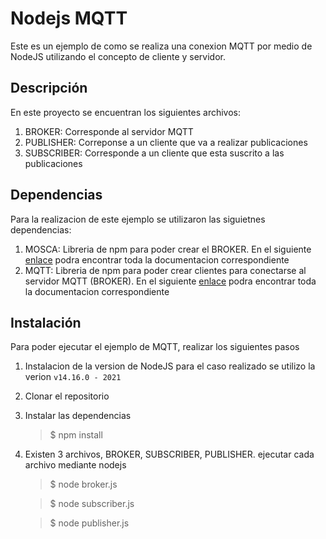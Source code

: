 # Nodejs MQTT

Este es un ejemplo de como se realiza una conexion MQTT por medio de NodeJS utilizando el concepto de cliente y servidor.

## Descripción
En este proyecto se encuentran los siguientes archivos:
1. BROKER: Corresponde al servidor MQTT
2. PUBLISHER: Correponse a un cliente que va a realizar publicaciones 
3. SUBSCRIBER: Corresponde a un cliente que esta suscrito a las publicaciones

## Dependencias
Para la realizacion de este ejemplo se utilizaron las siguietnes dependencias:
1. MOSCA: Libreria de npm para poder crear el BROKER. En el siguiente [enlace](https://www.npmjs.com/package/mosca) podra encontrar toda la documentacion correspondiente 
2. MQTT: Libreria de npm para poder crear clientes para conectarse al servidor MQTT (BROKER). En el siguiente [enlace](https://www.npmjs.com/package/mqtt) podra encontrar toda la documentacion correspondiente 


## Instalación

Para poder ejecutar el ejemplo de MQTT, realizar los siguientes pasos
1. Instalacion de la version de NodeJS para el caso realizado se utilizo la verion `v14.16.0 - 2021`
2. Clonar el repositorio
3. Instalar las dependencias

	> $ npm install

4. Existen 3 archivos, BROKER, SUBSCRIBER, PUBLISHER. ejecutar cada archivo mediante nodejs

	> $ node broker.js

	> $ node subscriber.js

	> $ node publisher.js

